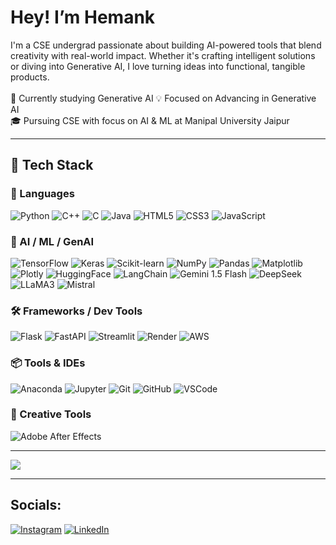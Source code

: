 # Hey! I’m Hemank
I'm a CSE undergrad passionate about building AI-powered tools that blend creativity with real-world impact. Whether it's crafting intelligent solutions or diving into Generative AI, I love turning ideas into functional, tangible products.  <br><br>
🤖 Currently studying Generative AI 
💡 Focused on Advancing in Generative AI <br>
🎓 Pursuing CSE with focus on AI & ML at Manipal University Jaipur 


---

## 🚀 Tech Stack

### 🧠 Languages
![Python](https://img.shields.io/badge/Python-3670A0?style=for-the-badge&logo=python&logoColor=ffdd54)
![C++](https://img.shields.io/badge/C++-00599C?style=for-the-badge&logo=c%2B%2B&logoColor=white)
![C](https://img.shields.io/badge/C-00599C?style=for-the-badge&logo=c&logoColor=white)
![Java](https://img.shields.io/badge/Java-ED8B00?style=for-the-badge&logo=java&logoColor=white)
![HTML5](https://img.shields.io/badge/HTML5-E34F26?style=for-the-badge&logo=html5&logoColor=white)
![CSS3](https://img.shields.io/badge/CSS3-1572B6?style=for-the-badge&logo=css3&logoColor=white)
![JavaScript](https://img.shields.io/badge/JavaScript-323330?style=for-the-badge&logo=javascript&logoColor=F7DF1E)



### 🤖 AI / ML / GenAI
![TensorFlow](https://img.shields.io/badge/TensorFlow-FF6F00?style=for-the-badge&logo=tensorflow&logoColor=white)
![Keras](https://img.shields.io/badge/Keras-D00000?style=for-the-badge&logo=keras&logoColor=white)
![Scikit-learn](https://img.shields.io/badge/Scikit--Learn-F7931E?style=for-the-badge&logo=scikit-learn&logoColor=white)
![NumPy](https://img.shields.io/badge/NumPy-013243?style=for-the-badge&logo=numpy&logoColor=white)
![Pandas](https://img.shields.io/badge/Pandas-150458?style=for-the-badge&logo=pandas&logoColor=white)
![Matplotlib](https://img.shields.io/badge/Matplotlib-ffffff?style=for-the-badge&logo=matplotlib&logoColor=black)
![Plotly](https://img.shields.io/badge/Plotly-3F4F75?style=for-the-badge&logo=plotly&logoColor=white)
![HuggingFace](https://img.shields.io/badge/HuggingFace-DCDCDC?style=for-the-badge&logo=huggingface&logoColor=black)
![LangChain](https://img.shields.io/badge/LangChain-00B786?style=for-the-badge&logo=langchain&logoColor=white)
![Gemini 1.5 Flash](https://img.shields.io/badge/Gemini%201.5%20Flash-5E3BFA?style=for-the-badge&logo=google&logoColor=white)
![DeepSeek](https://img.shields.io/badge/DeepSeek-0085CA?style=for-the-badge&logo=openai&logoColor=white)
![LLaMA3](https://img.shields.io/badge/LLaMA3-4C4C4C?style=for-the-badge&logo=meta&logoColor=white)
![Mistral](https://img.shields.io/badge/Mistral-000000?style=for-the-badge&logo=data&logoColor=white)



### 🛠 Frameworks / Dev Tools
![Flask](https://img.shields.io/badge/Flask-000000?style=for-the-badge&logo=flask&logoColor=white)
![FastAPI](https://img.shields.io/badge/FastAPI-005571?style=for-the-badge&logo=fastapi)
![Streamlit](https://img.shields.io/badge/Streamlit-FF4B4B?style=for-the-badge&logo=streamlit&logoColor=white)
![Render](https://img.shields.io/badge/Render-46E3B7?style=for-the-badge&logo=render&logoColor=white)
![AWS](https://img.shields.io/badge/AWS-FF9900?style=for-the-badge&logo=amazon-aws&logoColor=white)



### 📦 Tools & IDEs
![Anaconda](https://img.shields.io/badge/Anaconda-44A833?style=for-the-badge&logo=anaconda&logoColor=white)
![Jupyter](https://img.shields.io/badge/Jupyter-F37626?style=for-the-badge&logo=jupyter&logoColor=white)
![Git](https://img.shields.io/badge/Git-F05032?style=for-the-badge&logo=git&logoColor=white)
![GitHub](https://img.shields.io/badge/GitHub-181717?style=for-the-badge&logo=github&logoColor=white)
![VSCode](https://img.shields.io/badge/VS%20Code-007ACC?style=for-the-badge&logo=visual-studio-code&logoColor=white)



### 🎨 Creative Tools
![Adobe After Effects](https://img.shields.io/badge/Adobe%20After%20Effects-9999FF?style=for-the-badge&logo=adobe-after-effects&logoColor=white)


---


![](https://nirzak-streak-stats.vercel.app/?user=hemankkumar24&theme=dark&hide_border=false)


---


## Socials:
[![Instagram](https://img.shields.io/static/v1?message=Instagram&logo=instagram&label=&color=E4405F&logoColor=white&labelColor=&style=for-the-badge)](https://instagram.com/hemankfr) [![LinkedIn](https://img.shields.io/static/v1?message=LinkedIn&logo=linkedin&label=&color=0077B5&logoColor=white&labelColor=&style=for-the-badge)](https://www.linkedin.com/in/hemankkumar24/)

